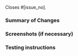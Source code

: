 Closes #[issue_no].

### Summary of Changes

<!-- Please provide a summary of changes for this pull request, ensuring all changes are explained. -->

### Screenshots (if necessary)

<!-- If your PR includes visual changes, screenshots from before and after your change should always be included. -->

### Testing instructions

<!-- Detail how this PR should be tested. Try to list important items that need checking, either directly changed by this PR or that could be affected by it. -->
